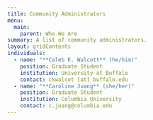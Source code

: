```yaml
---
title: Community Administrators
menu:
  main:
    parent: Who We Are
summary: A list of community administrators.
layout: gridContents
individuals:
  - name: "**Caleb K. Walcott** (he/him)"
    position: Graduate Student
    institution: University at Buffalo
    contact: ckwalcot [at] buffalo.edu
  - name: "**Caroline Juang** (she/her)"
    position: Graduate Student
    institution: Columbia University
    contact: c.juang@columbia.edu
---
```

